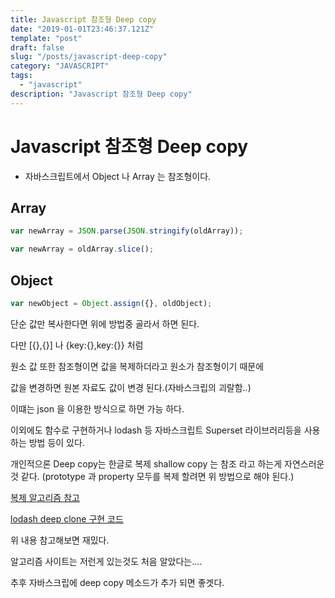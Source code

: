 ```yaml
---
title: Javascript 참조형 Deep copy
date: "2019-01-01T23:46:37.121Z"
template: "post"
draft: false
slug: "/posts/javascript-deep-copy"
category: "JAVASCRIPT"
tags:
  - "javascript"
description: "Javascript 참조형 Deep copy"
---
```


# Javascript 참조형 Deep copy

- 자바스크립트에서 Object 나 Array 는 참조형이다.

## Array

```javascript
var newArray = JSON.parse(JSON.stringify(oldArray));

var newArray = oldArray.slice();
```

## Object

```javascript
var newObject = Object.assign({}, oldObject);
```

단순 값만 복사한다면 위에 방법중 골라서 하면 된다.

다만 [{},{}] 나 {key:{},key:{}} 처럼

원소 값 또한 참조형이면 값을 복제하더라고 원소가 참조형이기 때문에

값을 변경하면 원본 자료도 값이 변경 된다.(자바스크립의 괴랄함..)

이떄는 json 을 이용한 방식으로 하면 가능 하다.

이외에도 함수로 구현하거나 lodash 등 자바스크립트 Superset 라이브러리등을 사용하는 방법 등이 있다.

개인적으론 Deep copy는 한글로 복제 shallow copy 는 참조 라고 하는게 자연스러운것 같다.
(prototype 과 property 모두를 복제 할려면 위 방법으로 해야 된다.)

[복제 알고리즘 참고](https://developer.mozilla.org/ko/docs/Web/API/Web_Workers_API/Structured_clone_algorithm)

[lodash deep clone 구현 코드](https://github.com/lodash/lodash/blob/4.17.5/lodash.js#L11078)

위 내용 참고해보면 재밌다.

알고리즘 사이트는 저런게 있는것도 처음 알았다는....

추후 자바스크립에 deep copy 메소드가 추가 되면 좋겟다.
